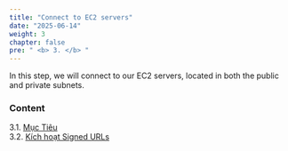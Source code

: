 ```yaml
---
title: "Connect to EC2 servers"
date: "2025-06-14"
weight: 3
chapter: false
pre: " <b> 3. </b> "
---
```


In this step, we will connect to our EC2 servers, located in both the public and private subnets.

### Content

3.1. [Mục Tiêu](3.1-objective/) \
3.2. [Kích hoạt Signed URLs](3.2-addcodetohandlesecurityheaders/)
